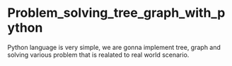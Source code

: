 # Problem_solving_tree_graph_with_python
Python  language is very simple, we are gonna implement tree, graph and solving various problem that is realated to real world scenario. 
